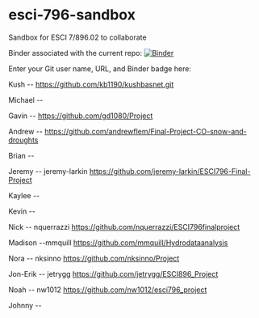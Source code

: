 # esci-796-sandbox
Sandbox for ESCI 7/896.02 to collaborate

Binder associated with the current repo: [![Binder](https://mybinder.org/badge_logo.svg)](https://mybinder.org/v2/gh/alightbody/esci-796-sandbox/HEAD)

Enter your Git user name, URL, and Binder badge here:

Kush -- https://github.com/kb1190/kushbasnet.git

Michael -- 

Gavin -- https://github.com/gd1080/Project

Andrew -- https://github.com/andrewflem/Final-Project-CO-snow-and-droughts

Brian -- 

Jeremy -- jeremy-larkin  https://github.com/jeremy-larkin/ESCI796-Final-Project

Kaylee -- 

Kevin -- 

Nick -- nquerrazzi https://github.com/nquerrazzi/ESCI796finalproject

Madison --mmquill https://github.com/mmquill/Hydrodataanalysis

Nora -- nksinno https://github.com/nksinno/Project

Jon-Erik -- jetrygg https://github.com/jetrygg/ESCI896_Project

Noah -- nw1012 https://github.com/nw1012/esci796_project

Johnny -- 
